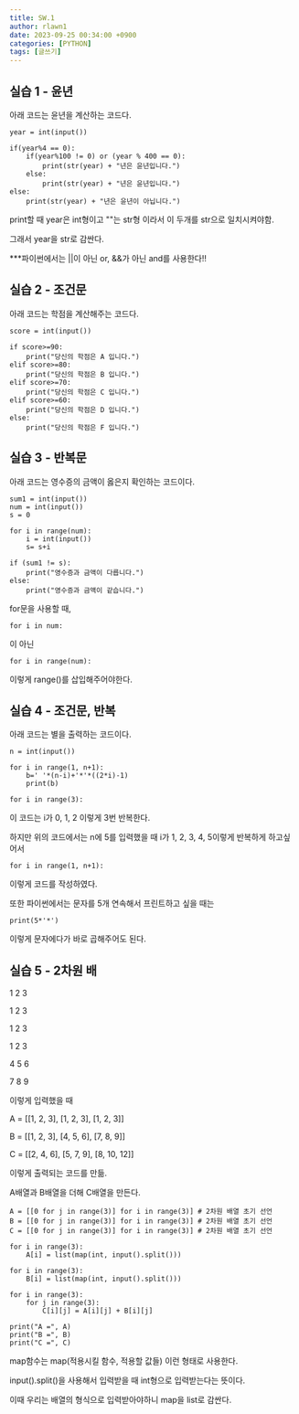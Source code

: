 ```yaml
---
title: SW.1
author: rlawn1
date: 2023-09-25 00:34:00 +0900
categories: [PYTHON]
tags: [글쓰기]
---
```


## 실습 1 - 윤년
아래 코드는 윤년을 계산하는 코드다.
```console
year = int(input())

if(year%4 == 0):
	if(year%100 != 0) or (year % 400 == 0):
		print(str(year) + "년은 윤년입니다.")
	else:
		print(str(year) + "년은 윤년입니다.")
else:
	print(str(year) + "년은 윤년이 아닙니다.")
```
print할 때 year은 int형이고 ""는 str형 이라서 이 두개를 str으로 일치시켜야함.

그래서 year을 str로 감싼다.

***파이썬에서는 ||이 아닌 or, &&가 아닌 and를 사용한다!!

## 실습 2 - 조건문
아래 코드는 학점을 계산해주는 코드다.
```console
score = int(input())

if score>=90:
	print("당신의 학점은 A 입니다.")
elif score>=80:
	print("당신의 학점은 B 입니다.")
elif score>=70:
	print("당신의 학점은 C 입니다.")
elif score>=60:
	print("당신의 학점은 D 입니다.")
else:
	print("당신의 학점은 F 입니다.")
```

## 실습 3 - 반복문
아래 코드는 영수증의 금액이 옳은지 확인하는 코드이다.
```console
sum1 = int(input())
num = int(input())
s = 0

for i in range(num):
	i = int(input())
	s= s+i
	
if (sum1 != s):
	print("영수증과 금액이 다릅니다.")
else:
	print("영수증과 금액이 같습니다.")
```

for문을 사용할 때,
```console
for i in num:
```
이 아닌
```console
for i in range(num):
```
이렇게 range()를 삽입해주어야한다.

## 실습 4 - 조건문, 반복
아래 코드는 별을 출력하는 코드이다.
```console
n = int(input())

for i in range(1, n+1):
	b=' '*(n-i)+'*'*((2*i)-1)
	print(b)
```

```console
for i in range(3):
```
이 코드는 i가 0, 1, 2 이렇게 3번 반복한다.

하지만 위의 코드에서는 n에 5를 입력했을 때 i가 1, 2, 3, 4, 5이렇게 반복하게 하고싶어서
```console
for i in range(1, n+1):
```
이렇게 코드를 작성하였다.

또한 파이썬에서는 문자를 5개 연속해서 프린트하고 싶을 때는 
```console
print(5*'*')
```
이렇게 문자에다가 바로 곱해주어도 된다.

## 실습 5 - 2차원 배
1 2 3 

1 2 3

1 2 3

1 2 3

4 5 6

7 8 9

이렇게 입력했을 때

A = [[1, 2, 3], [1, 2, 3], [1, 2, 3]]

B = [[1, 2, 3], [4, 5, 6], [7, 8, 9]]

C = [[2, 4, 6], [5, 7, 9], [8, 10, 12]]

이렇게 출력되는 코드를 만듦.

A배열과 B배열을 더해 C배열을 만든다.

```console
A = [[0 for j in range(3)] for i in range(3)] # 2차원 배열 초기 선언
B = [[0 for j in range(3)] for i in range(3)] # 2차원 배열 초기 선언
C = [[0 for j in range(3)] for i in range(3)] # 2차원 배열 초기 선언

for i in range(3):
	A[i] = list(map(int, input().split()))
	
for i in range(3):
	B[i] = list(map(int, input().split()))
	
for i in range(3):
	for j in range(3):
		C[i][j] = A[i][j] + B[i][j]
		
print("A =", A)
print("B =", B)
print("C =", C)
```

map함수는 map(적용시킬 함수, 적용할 값들) 이런 형태로 사용한다.

input().split()을 사용해서 입력받을 때 int형으로 입력받는다는 뜻이다.

이때 우리는 배열의 형식으로 입력받아야하니 map을 list로 감싼다.



















